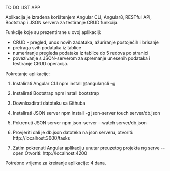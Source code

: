 TO DO LIST APP

Aplikacija je izrađena korištenjem Angular CLI, Angular8, RESTful API, Bootstrap i JSON servera za testiranje CRUD funkcija.

Funkcije koje su prezentirane u ovoj aplikaciji:
- CRUD - pregled, unos novih zadataka, ažuriranje postojećih i brisanje
- pretraga svih podataka iz tablice
- numeriranje pregleda podataka iz tablice do 5 redova po stranici
- povezivanje s JSON-serverom za spremanje unesenih podataka i testiranje CRUD operacija.

Pokretanje aplikacije:

1. Instalirati Angular CLI
npm install @angular/cli -g

2. Instalirati Bootstrap
npm install bootstrap

3. Downloadirati datoteku sa Githuba

4. Instalirati JSON server
npm install -g json-server
touch server/db.json 

5. Pokrenuti JSON server
npm json-server --watch server/db.json

5. Provjeriti dali je db.json datoteka na json serveru, otvoriti: http://localhost:3000/tasks

6. Zatim pokrenuti Angular aplikaciju unutar preuzetog projekta
ng serve --open
Otvoriti: http://localhost:4200


Potrebno vrijeme za kreiranje aplikacije: 4 dana.
